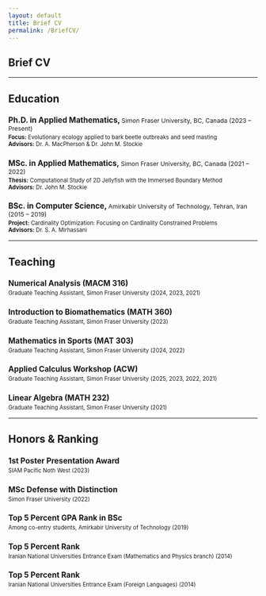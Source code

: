 ```yaml
---
layout: default
title: Brief CV
permalink: /BriefCV/
---
```


## Brief CV

---

<h2> Education </h2>

<div>
  <h3 style="font-size:1.1em; font-weight: bold; margin-bottom: 0.2em;">
    Ph.D. in Applied Mathematics, 
    <span style="font-size: 0.8em; font-weight: normal;">Simon Fraser University, BC, Canada (2023 – Present)</span>
  </h3>
  <p style="font-size: 0.8em; margin-top: 0;">
    <strong>Focus:</strong> Evolutionary ecology applied to bark beetle outbreaks and seed masting<br>
    <strong>Advisors:</strong> Dr. A. MacPherson & Dr. John M. Stockie
  </p>

  <h3 style="font-size:1.1em; font-weight: bold; margin-bottom: 0.2em;">
    MSc. in Applied Mathematics, 
    <span style="font-size: 0.8em; font-weight: normal;">Simon Fraser University, BC, Canada (2021 – 2022)</span>
  </h3>
  <p style="font-size: 0.8em; margin-top: 0;">
    <strong>Thesis:</strong> Computational Study of 2D Jellyfish with the Immersed Boundary Method<br>
    <strong>Advisors:</strong> Dr. John M. Stockie
  </p>

  <h3 style="font-size:1.1em; font-weight: bold; margin-bottom: 0.2em;">
    BSc. in Computer Science, 
    <span style="font-size: 0.8em; font-weight: normal;">Amirkabir University of Technology, Tehran, Iran (2015 – 2019)</span>
  </h3>
  <p style="font-size: 0.8em; margin-top: 0;">
    <strong>Project:</strong> Cardinality Optimization: Focusing on Cardinality Constrained Problems<br>
    <strong>Advisors:</strong> Dr. S. A. Mirhassani
  </p>
</div>

---

<h2>Teaching</h2>

<h3 style="font-size:1.1em; font-weight: bold; margin-bottom: 0.2em;">
    Numerical Analysis (MACM 316)
  </h3>
  <p style="font-size: 0.8em; margin-top: 0;">
    Graduate Teaching Assistant, Simon Fraser University (2024, 2023, 2021)
  </p>

<h3 style="font-size:1.1em; font-weight: bold; margin-bottom: 0.2em;">
    Introduction to Biomathematics (MATH 360)
  </h3>
  <p style="font-size: 0.8em; margin-top: 0;">
    Graduate Teaching Assistant, Simon Fraser University (2023)
  </p>

<h3 style="font-size:1.1em; font-weight: bold; margin-bottom: 0.2em;">
    Mathematics in Sports (MAT 303)
  </h3>
  <p style="font-size: 0.8em; margin-top: 0;">
    Graduate Teaching Assistant, Simon Fraser University (2024, 2022)
  </p>

<h3 style="font-size:1.1em; font-weight: bold; margin-bottom: 0.2em;">
    Applied Calculus Workshop (ACW)
  </h3>
  <p style="font-size: 0.8em; margin-top: 0;">
    Graduate Teaching Assistant, Simon Fraser University (2025, 2023, 2022, 2021)
  </p>

<h3 style="font-size:1.1em; font-weight: bold; margin-bottom: 0.2em;">
    Linear Algebra (MATH 232)
  </h3>
  <p style="font-size: 0.8em; margin-top: 0;">
    Graduate Teaching Assistant, Simon Fraser University (2021)
  </p>

---

<h2>Honors & Ranking</h2>

<h3 style="font-size:1.1em; font-weight: bold; margin-bottom: 0.2em;">
   1st Poster Presentation Award
  </h3>
  <p style="font-size: 0.8em; margin-top: 0;">
    SIAM Pacific Noth West (2023)
  </p>

<h3 style="font-size:1.1em; font-weight: bold; margin-bottom: 0.2em;">
   MSc Defense with Distinction
  </h3>
  <p style="font-size: 0.8em; margin-top: 0;">
    Simon Fraser University (2022)
  </p>

  <h3 style="font-size:1.1em; font-weight: bold; margin-bottom: 0.2em;">
   Top 5 Percent GPA Rank in BSc
  </h3>
  <p style="font-size: 0.8em; margin-top: 0;">
     Among co-entry students, Amirkabir University of Technology (2019)
  </p>
  
  <h3 style="font-size:1.1em; font-weight: bold; margin-bottom: 0.2em;">
   Top 5 Percent Rank
  </h3>
  <p style="font-size: 0.8em; margin-top: 0;">
     Iranian National Universities Entrance Exam (Mathematics and Physics branch) (2014)
  </p>

  <h3 style="font-size:1.1em; font-weight: bold; margin-bottom: 0.2em;">
   Top 5 Percent Rank
  </h3>
  <p style="font-size: 0.8em; margin-top: 0;">
     Iranian National Universities Entrance Exam (Foreign Languages) (2014)
  </p>
